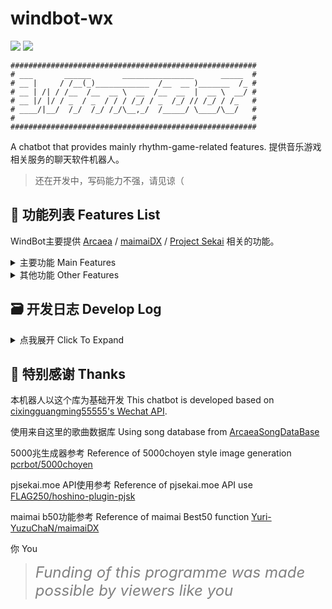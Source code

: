 # windbot-wx
![](https://img.shields.io/github/last-commit/Windsun6688/windbot-wx?style=for-the-badge)
![](https://img.shields.io/github/commit-activity/w/Windsun6688/windbot-wx?style=for-the-badge)

```
#######################################################
# ___       ______       ________________      _____  #
# __ |     / /__(_)____________  /__  __ )_______  /_ #
# __ | /| / /__  /__  __ \  __  /__  __  |  __ \  __/ #
# __ |/ |/ / _  / _  / / / /_/ / _  /_/ // /_/ / /_   #
# ____/|__/  /_/  /_/ /_/\__,_/  /_____/ \____/\__/   #
#                                                     #
#######################################################
```

A chatbot that provides mainly rhythm-game-related features.
提供音乐游戏相关服务的聊天软件机器人。
> 还在开发中，写码能力不强，请见谅（

## :page_with_curl: 功能列表 Features List
WindBot主要提供 [Arcaea](https://arcaea.lowiro.com/) / [maimaiDX](https://maimai.sega.jp/) / [Project Sekai](https://pjsekai.sega.jp/) 相关的功能。
<details>
  <summary>主要功能 Main Features</summary>

- **Arcaea相关**: 查询歌曲信息，查询谱面信息，查询别名，获取指定定数所有曲目，定数表，随机曲目
- **maimaiDX相关**: 查询歌曲&谱面信息，查询别名，best50图片生成，随机曲目，新歌列表，牌子查询
- **pjsk相关**: 查询当前活动信息，查询个人FC/AP数据，查询皆传进度，查询别名
  

</details>

<details>
  <summary>其他功能 Other Features</summary>

  - 我想要五千兆系图片生成
  - 动画截图溯源
  - 拍一拍执行命令
  - RSS订阅推送

</details>

## :card_file_box: 开发日志 Develop Log

<details>
  <summary>点我展开 Click To Expand</summary>

- 2023.12.30

    - 更新功能：

        - parrot, friday更改为@命令触发
        - parrot现在会发送parrot名称+更高清的parrot动图
        - parrot新增参数 `l`（lowres）发送之前的低像素版本动图

- 2023.12.23
    - 更新功能:

        - minfo现在会将DX后版本号显示为国行版本
        - parrot更改为触发词触发
- 2023.12.20

    - 添加功能:

        - parrot 随机发送一张派对鹦鹉图片
- 2023.12.15
    - 修复功能:

        - 当WB未记录昵称被拍时，会正确刷新用户

        - 调用时的前置和后置空格已被chomp
- 2023.12.15

    - 修复功能:

        - PatAction可以连环绑定的问题
        - 使用设定为patstat的PatAction对群组造成侵入性影响的问题
- 2023.12.13

  - **WindBot一周年！**🎉
  - 新增功能:

    - PatAction 拍一拍WB执行预设定命令
    - 使用“WB"呼出WindBot
    - listfunc 展示所有可用命令


  - 2023.12.4

    - 修复功能: mplate
      - 修复了名牌版确定后会多次出现总共计数的问题
      - 解决了Re:Master计数出错的问题
      - 华&煌系列的国服特性已经正确显示

  - 2023.12.3
    - 新增功能:
      - mplate <plate> maimai名牌版进度查询 (Diving-Fish数据源)

  - 2023.12.1
    - 改善了功能呼叫结构
    - 新增功能:
      - 机器电池检测功能，失去墙插自动提醒管理员

  - 2023.11.25
    - 修复了rss推送功能的
      ```
      题@个:
      这       
      Link: 问
      ```

  - 2023.10.18
    - 修复功能: pjskpf, amikaiden
    - 新增功能:
      - pwhat [alias] pjsk别名库
      - pinfo [ID | Title] pjsk歌曲信息
      - pcinfo [ID] pjsk谱面信息

  - 2023.9.14
    - 修复rss推送会重复推送，动态删除导致不再判断刷新的问题

  - 2023.9.11
    - 增加rss推送功能
    - 新增randmai函数 随机抽取maimai歌曲
    - 新增mnew函数 显示当前maimai版本所有歌曲
    - 修复拍一拍相关

  - 2023.08.20
    - 适配wxAPI更新，wx版本更新至至3.9.2.23

</details>

## :gift_heart: 特别感谢 Thanks

本机器人以这个库为基础开发 This chatbot is developed based on [cixingguangming55555's Wechat API](https://github.com/cixingguangming55555/wechat-bot).

使用来自这里的歌曲数据库 Using song database from [ArcaeaSongDataBase](https://github.com/Arcaea-Infinity/ArcaeaSongDatabase)

5000兆生成器参考 Reference of 5000choyen style image generation [pcrbot/5000choyen](https://github.com/pcrbot/5000choyen)

pjsekai.moe API使用参考 Reference of pjsekai.moe API use [FLAG250/hoshino-plugin-pjsk](https://github.com/FLAG250/hoshino-plugin-pjsk)

maimai b50功能参考 Reference of maimai Best50 function [Yuri-YuzuChaN/maimaiDX](https://github.com/Yuri-YuzuChaN/maimaiDX)

你 You 
> <font color=gray size=5>*Funding of this programme was made possible by viewers like you*</font>
